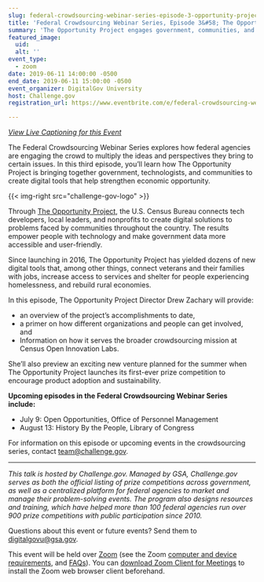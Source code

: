 ```yaml
---
slug: federal-crowdsourcing-webinar-series-episode-3-opportunity-project
title: 'Federal Crowdsourcing Webinar Series, Episode 3&#58; The Opportunity Project'
summary: 'The Opportunity Project engages government, communities, and the technology industry to create digital tools that address our greatest challenges as a nation&#46; Learn how this initiative is making government data more accessible through cross-sector collaboration&#46;'
featured_image: 
  uid: 
  alt: ''
event_type: 
  - zoom
date: 2019-06-11 14:00:00 -0500
end_date: 2019-06-11 15:00:00 -0500
event_organizer: DigitalGov University
host: Challenge.gov
registration_url: https://www.eventbrite.com/e/federal-crowdsourcing-webinar-series-episode-3-the-opportunity-project-registration-59460181002 

---
```


_[View Live Captioning for this Event ](https://www.captionedtext.com/client/event.aspx?EventID=3998900&CustomerID=321)_

The Federal Crowdsourcing Webinar Series explores how federal agencies are engaging the crowd to multiply the ideas and perspectives they bring to certain issues. In this third episode, you’ll learn how The Opportunity Project is bringing together government, technologists, and communities to create digital tools that help strengthen economic opportunity. 

{{< img-right src="challenge-gov-logo" >}}

Through [The Opportunity Project](https://opportunity.census.gov/), the U.S. Census Bureau connects tech developers, local leaders, and nonprofits to create digital solutions to problems faced by communities throughout the country. The results empower people with technology and make government data more accessible and user-friendly. 

Since launching in 2016, The Opportunity Project has yielded dozens of new digital tools that, among other things, connect veterans and their families with jobs, increase access to services and shelter for people experiencing homelessness, and rebuild rural economies. 

In this episode, The Opportunity Project Director Drew Zachary will provide: 

- an overview of the project’s accomplishments to date,  
- a primer on how different organizations and people can get involved, and  
- Information on how it serves the broader crowdsourcing mission at Census Open Innovation Labs. 

She’ll also preview an exciting new venture planned for the summer when The Opportunity Project launches its first-ever prize competition to encourage product adoption and sustainability. 

**Upcoming episodes in the Federal Crowdsourcing Webinar Series include:** 

- July 9: Open Opportunities, Office of Personnel Management 
- August 13: History By the People, Library of Congress 

For information on this episode or upcoming events in the crowdsourcing series, contact [team@challenge.gov](mailto:team@challenge.gov). 

---

_This talk is hosted by Challenge.gov. Managed by GSA, Challenge.gov serves as both the official listing of prize competitions across government, as well as a centralized platform for federal agencies to market and manage their problem-solving events. The program also designs resources and training, which have helped more than 100 federal agencies run over 900 prize competitions with public participation since 2010._ 

Questions about this event or future events? Send them to [digitalgovu@gsa.gov](mailto:digitalgovu@gsa.gov). 

This event will be held over [Zoom](https://www.zoom.us/) (see the Zoom [computer and device requirements](https://support.zoom.us/hc/en-us/articles/201362023-System-Requirements-for-PC-Mac-and-Linux), and [FAQs](https://support.zoom.us/hc/en-us/sections/200277708-Frequently-Asked-Questions)). You can [download Zoom Client for Meetings](https://zoom.us/download#client_4meeting) to install the Zoom web browser client beforehand.
